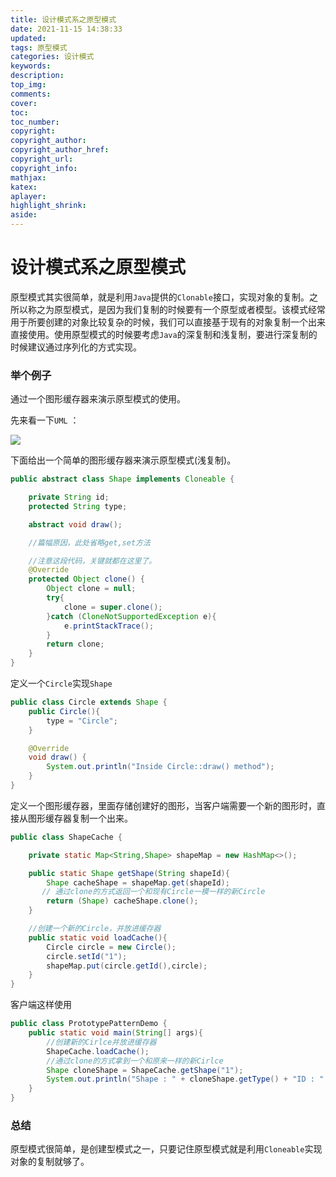 ```yaml
---
title: 设计模式系之原型模式
date: 2021-11-15 14:38:33
updated:
tags: 原型模式
categories: 设计模式
keywords: 
description:
top_img:
comments:
cover:
toc:
toc_number:
copyright:
copyright_author:
copyright_author_href:
copyright_url:
copyright_info:
mathjax:
katex:
aplayer:
highlight_shrink:
aside:
---
```


# 设计模式系之原型模式

原型模式其实很简单，就是利用`Java`提供的`Clonable`接口，实现对象的复制。之所以称之为原型模式，是因为我们复制的时候要有一个原型或者模型。该模式经常用于所要创建的对象比较复杂的时候，我们可以直接基于现有的对象复制一个出来直接使用。使用原型模式的时候要考虑`Java`的深复制和浅复制，要进行深复制的时候建议通过序列化的方式实现。

### 举个例子

通过一个图形缓存器来演示原型模式的使用。

先来看一下`UML` ：

![](https://cdn.jsdelivr.net/gh/mbfjllybl/pictures-bed/202111151551814.png)

下面给出一个简单的图形缓存器来演示原型模式(浅复制)。

```java
public abstract class Shape implements Cloneable {

    private String id;
    protected String type;

    abstract void draw();

    //篇幅原因，此处省略get,set方法

    //注意这段代码，关键就都在这里了。
    @Override
    protected Object clone() {
        Object clone = null;
        try{
            clone = super.clone();
        }catch (CloneNotSupportedException e){
            e.printStackTrace();
        }
        return clone;
    }
}
```

定义一个`Circle`实现`Shape`

```java
public class Circle extends Shape {
    public Circle(){
        type = "Circle";
    }

    @Override
    void draw() {
        System.out.println("Inside Circle::draw() method");
    }
}
```

定义一个图形缓存器，里面存储创建好的图形，当客户端需要一个新的图形时，直接从图形缓存器复制一个出来。

```java
public class ShapeCache {

    private static Map<String,Shape> shapeMap = new HashMap<>();

    public static Shape getShape(String shapeId){
        Shape cacheShape = shapeMap.get(shapeId);
       // 通过clone的方式返回一个和现有Circle一模一样的新Circle
        return (Shape) cacheShape.clone();
    }

    //创建一个新的Circle，并放进缓存器
    public static void loadCache(){
        Circle circle = new Circle();
        circle.setId("1");
        shapeMap.put(circle.getId(),circle);
    }
}
```

客户端这样使用

```java
public class PrototypePatternDemo {
    public static void main(String[] args){
        //创建新的Cirlce并放进缓存器
        ShapeCache.loadCache();
        //通过clone的方式拿到一个和原来一样的新Cirlce
        Shape cloneShape = ShapeCache.getShape("1");
        System.out.println("Shape : " + cloneShape.getType() + "ID : " + cloneShape.getId() );
    }
}
```

### 总结

原型模式很简单，是创建型模式之一，只要记住原型模式就是利用`Cloneable`实现对象的复制就够了。

